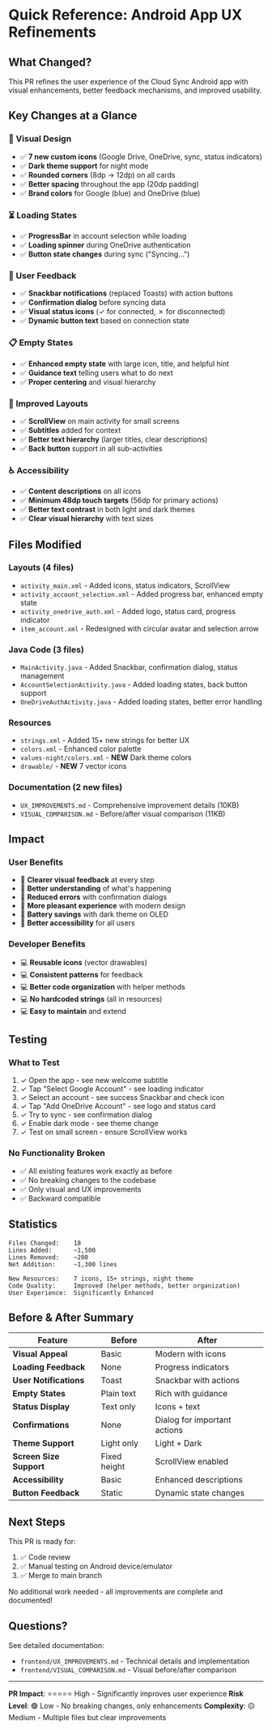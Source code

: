 # Quick Reference: Android App UX Refinements

## What Changed?

This PR refines the user experience of the Cloud Sync Android app with visual enhancements, better feedback mechanisms, and improved usability.

## Key Changes at a Glance

### 🎨 Visual Design
- ✅ **7 new custom icons** (Google Drive, OneDrive, sync, status indicators)
- ✅ **Dark theme support** for night mode
- ✅ **Rounded corners** (8dp → 12dp) on all cards
- ✅ **Better spacing** throughout the app (20dp padding)
- ✅ **Brand colors** for Google (blue) and OneDrive (blue)

### ⏳ Loading States
- ✅ **ProgressBar** in account selection while loading
- ✅ **Loading spinner** during OneDrive authentication
- ✅ **Button state changes** during sync ("Syncing...")

### 📱 User Feedback
- ✅ **Snackbar notifications** (replaced Toasts) with action buttons
- ✅ **Confirmation dialog** before syncing data
- ✅ **Visual status icons** (✓ for connected, ✗ for disconnected)
- ✅ **Dynamic button text** based on connection state

### 📋 Empty States
- ✅ **Enhanced empty state** with large icon, title, and helpful hint
- ✅ **Guidance text** telling users what to do next
- ✅ **Proper centering** and visual hierarchy

### 🔄 Improved Layouts
- ✅ **ScrollView** on main activity for small screens
- ✅ **Subtitles** added for context
- ✅ **Better text hierarchy** (larger titles, clear descriptions)
- ✅ **Back button** support in all sub-activities

### ♿ Accessibility
- ✅ **Content descriptions** on all icons
- ✅ **Minimum 48dp touch targets** (56dp for primary actions)
- ✅ **Better text contrast** in both light and dark themes
- ✅ **Clear visual hierarchy** with text sizes

## Files Modified

### Layouts (4 files)
- `activity_main.xml` - Added icons, status indicators, ScrollView
- `activity_account_selection.xml` - Added progress bar, enhanced empty state
- `activity_onedrive_auth.xml` - Added logo, status card, progress indicator
- `item_account.xml` - Redesigned with circular avatar and selection arrow

### Java Code (3 files)
- `MainActivity.java` - Added Snackbar, confirmation dialog, status management
- `AccountSelectionActivity.java` - Added loading states, back button support
- `OneDriveAuthActivity.java` - Added loading states, better error handling

### Resources
- `strings.xml` - Added 15+ new strings for better UX
- `colors.xml` - Enhanced color palette
- `values-night/colors.xml` - **NEW** Dark theme colors
- `drawable/` - **NEW** 7 vector icons

### Documentation (2 new files)
- `UX_IMPROVEMENTS.md` - Comprehensive improvement details (10KB)
- `VISUAL_COMPARISON.md` - Before/after visual comparison (11KB)

## Impact

### User Benefits
- 🎯 **Clearer visual feedback** at every step
- 🎯 **Better understanding** of what's happening
- 🎯 **Reduced errors** with confirmation dialogs
- 🎯 **More pleasant experience** with modern design
- 🎯 **Battery savings** with dark theme on OLED
- 🎯 **Better accessibility** for all users

### Developer Benefits
- 💻 **Reusable icons** (vector drawables)
- 💻 **Consistent patterns** for feedback
- 💻 **Better code organization** with helper methods
- 💻 **No hardcoded strings** (all in resources)
- 💻 **Easy to maintain** and extend

## Testing

### What to Test
1. ✓ Open the app - see new welcome subtitle
2. ✓ Tap "Select Google Account" - see loading indicator
3. ✓ Select an account - see success Snackbar and check icon
4. ✓ Tap "Add OneDrive Account" - see logo and status card
5. ✓ Try to sync - see confirmation dialog
6. ✓ Enable dark mode - see theme change
7. ✓ Test on small screen - ensure ScrollView works

### No Functionality Broken
- ✅ All existing features work exactly as before
- ✅ No breaking changes to the codebase
- ✅ Only visual and UX improvements
- ✅ Backward compatible

## Statistics

```
Files Changed:    18
Lines Added:      ~1,500
Lines Removed:    ~200
Net Addition:     ~1,300 lines

New Resources:    7 icons, 15+ strings, night theme
Code Quality:     Improved (helper methods, better organization)
User Experience:  Significantly Enhanced
```

## Before & After Summary

| Feature | Before | After |
|---------|--------|-------|
| **Visual Appeal** | Basic | Modern with icons |
| **Loading Feedback** | None | Progress indicators |
| **User Notifications** | Toast | Snackbar with actions |
| **Empty States** | Plain text | Rich with guidance |
| **Status Display** | Text only | Icons + text |
| **Confirmations** | None | Dialog for important actions |
| **Theme Support** | Light only | Light + Dark |
| **Screen Size Support** | Fixed height | ScrollView enabled |
| **Accessibility** | Basic | Enhanced descriptions |
| **Button Feedback** | Static | Dynamic state changes |

## Next Steps

This PR is ready for:
1. ✅ Code review
2. ✅ Manual testing on Android device/emulator
3. ✅ Merge to main branch

No additional work needed - all improvements are complete and documented!

## Questions?

See detailed documentation:
- `frontend/UX_IMPROVEMENTS.md` - Technical details and implementation
- `frontend/VISUAL_COMPARISON.md` - Visual before/after comparison

---

**PR Impact**: ⭐⭐⭐⭐⭐ High - Significantly improves user experience
**Risk Level**: 🟢 Low - No breaking changes, only enhancements
**Complexity**: 🟡 Medium - Multiple files but clear improvements
